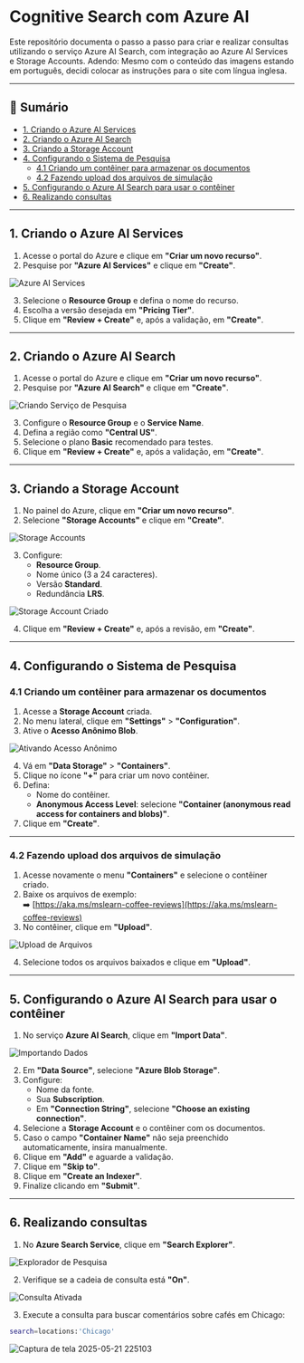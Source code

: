 # Cognitive Search com Azure AI

Este repositório documenta o passo a passo para criar e realizar consultas utilizando o serviço Azure AI Search, com integração ao Azure AI Services e Storage Accounts.
Adendo: Mesmo com o conteúdo das imagens estando em português, decidi colocar as instruções para o site com língua inglesa.

---

## 🚀 Sumário

- [1. Criando o Azure AI Services](#1-criando-o-azure-ai-services)
- [2. Criando o Azure AI Search](#2-criando-o-azure-ai-search)
- [3. Criando a Storage Account](#3-criando-a-storage-account)
- [4. Configurando o Sistema de Pesquisa](#4-configurando-o-sistema-de-pesquisa)
  - [4.1 Criando um contêiner para armazenar os documentos](#41-criando-um-contêiner-para-armazenar-os-documentos)
  - [4.2 Fazendo upload dos arquivos de simulação](#42-fazendo-upload-dos-arquivos-de-simula%C3%A7%C3%A3o)
- [5. Configurando o Azure AI Search para usar o contêiner](#5-configurando-o-azure-ai-search-para-usar-o-contêiner)
- [6. Realizando consultas](#6-realizando-consultas)

---

## 1. Criando o Azure AI Services

1. Acesse o portal do Azure e clique em **"Criar um novo recurso"**.
2. Pesquise por **"Azure AI Services"** e clique em **"Create"**.

![Azure AI Services](https://github.com/user-attachments/assets/846d25e4-156f-4302-aa37-27fc84c795dd)

3. Selecione o **Resource Group** e defina o nome do recurso.
4. Escolha a versão desejada em **"Pricing Tier"**.
5. Clique em **"Review + Create"** e, após a validação, em **"Create"**.

---

## 2. Criando o Azure AI Search

1. Acesse o portal do Azure e clique em **"Criar um novo recurso"**.
2. Pesquise por **"Azure AI Search"** e clique em **"Create"**.

![Criando Serviço de Pesquisa](https://github.com/user-attachments/assets/3cc9858b-4c1e-42e8-9011-4f217b687723)

3. Configure o **Resource Group** e o **Service Name**.
4. Defina a região como **"Central US"**.
5. Selecione o plano **Basic** recomendado para testes.
6. Clique em **"Review + Create"** e, após a validação, em **"Create"**.

---

## 3. Criando a Storage Account

1. No painel do Azure, clique em **"Criar um novo recurso"**.
2. Selecione **"Storage Accounts"** e clique em **"Create"**.

![Storage Accounts](https://github.com/user-attachments/assets/8a899517-e882-44a7-9c4d-53dea2e9476b)

3. Configure:
   - **Resource Group**.
   - Nome único (3 a 24 caracteres).
   - Versão **Standard**.
   - Redundância **LRS**.

![Storage Account Criado](https://github.com/user-attachments/assets/7e384766-9593-4819-822e-902079a80840)

4. Clique em **"Review + Create"** e, após a revisão, em **"Create"**.

---

## 4. Configurando o Sistema de Pesquisa

### 4.1 Criando um contêiner para armazenar os documentos

1. Acesse a **Storage Account** criada.
2. No menu lateral, clique em **"Settings"** > **"Configuration"**.
3. Ative o **Acesso Anônimo Blob**.

![Ativando Acesso Anônimo](https://github.com/user-attachments/assets/3aba41da-5753-418f-934e-82bf4b3c3888)

4. Vá em **"Data Storage"** > **"Containers"**.
5. Clique no ícone **"+"** para criar um novo contêiner.
6. Defina:
   - Nome do contêiner.
   - **Anonymous Access Level**: selecione **"Container (anonymous read access for containers and blobs)"**.
7. Clique em **"Create"**.

---

### 4.2 Fazendo upload dos arquivos de simulação

1. Acesse novamente o menu **"Containers"** e selecione o contêiner criado.
2. Baixe os arquivos de exemplo:  
   ➡️ [https://aka.ms/mslearn-coffee-reviews](https://aka.ms/mslearn-coffee-reviews)
3. No contêiner, clique em **"Upload"**.

![Upload de Arquivos](https://github.com/user-attachments/assets/473fcba5-9ff1-43fe-aed3-3b66d9383017)

4. Selecione todos os arquivos baixados e clique em **"Upload"**.

---

## 5. Configurando o Azure AI Search para usar o contêiner

1. No serviço **Azure AI Search**, clique em **"Import Data"**.

![Importando Dados](https://github.com/user-attachments/assets/366bab99-a5ee-40e9-a9b4-de0000fae406)

2. Em **"Data Source"**, selecione **"Azure Blob Storage"**.
3. Configure:
   - Nome da fonte.
   - Sua **Subscription**.
   - Em **"Connection String"**, selecione **"Choose an existing connection"**.
4. Selecione a **Storage Account** e o contêiner com os documentos.
5. Caso o campo **"Container Name"** não seja preenchido automaticamente, insira manualmente.
6. Clique em **"Add"** e aguarde a validação.
7. Clique em **"Skip to"**.
8. Clique em **"Create an Indexer"**.
9. Finalize clicando em **"Submit"**.

---

## 6. Realizando consultas

1. No **Azure Search Service**, clique em **"Search Explorer"**.

![Explorador de Pesquisa](https://github.com/user-attachments/assets/366bab99-a5ee-40e9-a9b4-de0000fae406)

2. Verifique se a cadeia de consulta está **"On"**.

![Consulta Ativada](https://github.com/user-attachments/assets/6b39fdd1-5b54-4241-a760-150ba1b28dab)

3. Execute a consulta para buscar comentários sobre cafés em Chicago:

```bash
search=locations:'Chicago'
```

![Captura de tela 2025-05-21 225103](https://github.com/user-attachments/assets/6f373786-7aa5-4149-b13b-a20929a7d411)

